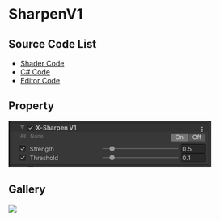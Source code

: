 
# SharpenV1

## Source Code List
- [Shader Code](Shader/SharpenV1.shader)
- [C# Code](SharpenV1.cs)
- [Editor Code](Editor/SharpenV1Editor.cs)


## Property
![](https://raw.githubusercontent.com/QianMo/X-PostProcessing-Gallery/master/Media/ImageProcessing/SharpenV1/SharpenV1Property.png)

## Gallery
![](https://raw.githubusercontent.com/QianMo/X-PostProcessing-Gallery/master/Media/ImageProcessing/SharpenV1/SharpenV1.gif)